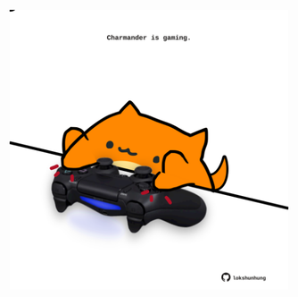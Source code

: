 <!-- built at 26/01/2023, 24:01:38 UTC -->
<p align="center">
  <img width="500" height="500" src="./ReadmeImage.svg">
</p>
